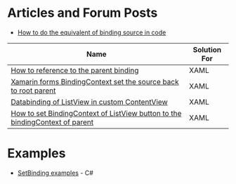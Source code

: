 # Articles and Forum Posts

* [How to do the equivalent of binding source in code](https://forums.xamarin.com/discussion/62189/how-to-do-the-equivalent-of-binding-source-in-code)

|Name|Solution For|
|---|---|
|[How to reference to the parent binding](https://stackoverflow.com/questions/48315295/xamarin-form-how-to-reference-to-the-parent-binding)| XAML
|[Xamarin forms BindingContext set the source back to root parent](https://stackoverflow.com/questions/45036081/xamarin-forms-bindingcontext-set-the-source-back-to-root-parent?noredirect=1&lq=1)|XAML
|[Databinding of ListView in custom ContentView](https://stackoverflow.com/questions/52851220/databinding-of-listview-in-custom-contentview?rq=1)|XAML
|[How to set BindingContext of ListView button to the bindingContext of parent](https://stackoverflow.com/questions/40371459/how-to-set-binding-context-of-listview-button-to-the-binding-context-of-parent-i?rq=1)|XAML
# Examples

* [SetBinding examples](https://csharp.hotexamples.com/examples/Xamarin.Forms/Label/SetBinding/php-label-setbinding-method-examples.html) - C#
